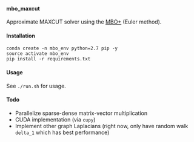 #### mbo_maxcut

Approximate MAXCUT solver using the [MBO+](https://arxiv.org/pdf/1711.02419.pdf) (Euler method).

#### Installation

```
conda create -n mbo_env python=2.7 pip -y
source activate mbo_env
pip install -r requirements.txt
```

#### Usage

See `./run.sh` for usage.

#### Todo

- Parallelize sparse-dense matrix-vector multiplication
- CUDA implementation (via `cupy`)
- Implement other graph Laplacians (right now, only have random walk `delta_1` which has best performance)